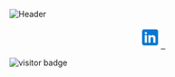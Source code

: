 ![Header](Brendan.png)

<p align="center">
  <a href="https://linkedin.com/in/brendangmcmullen/" target="_blank" rel="noopenernoreferrer"><img height="38" src="icons8-linkedin-48.png">&nbsp;&nbsp;</a>
</p>
<img src="https://visitor-badge.laobi.icu/badge?page_id=bgmcmullen&left_color=green&right_color=red" width="110px" alt="visitor badge"/>
